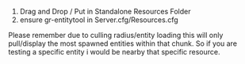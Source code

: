 1) Drag and Drop / Put in Standalone Resources Folder
2) ensure gr-entitytool in Server.cfg/Resources.cfg


Please remember due to culling radius/entity loading this will only pull/display the most spawned entities within that chunk. So if you are testing a specific entity i would be nearby that specific resource.
